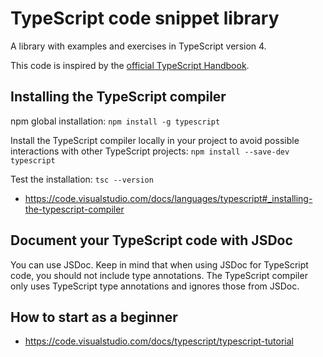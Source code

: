 # TypeScript code snippet library
A library with examples and exercises in TypeScript version 4.

This code is inspired by the [official TypeScript Handbook](https://www.typescriptlang.org/docs/handbook).

## Installing the TypeScript compiler

npm global installation: `npm install -g typescript`

Install the TypeScript compiler locally in your project to avoid possible interactions with other TypeScript projects: `npm install --save-dev typescript`

Test the installation: `tsc --version`

- https://code.visualstudio.com/docs/languages/typescript#_installing-the-typescript-compiler

## Document your TypeScript code with JSDoc

You can use JSDoc. Keep in mind that when using JSDoc for TypeScript code, you should not include type annotations. The TypeScript compiler only uses TypeScript type annotations and ignores those from JSDoc.

## How to start as a beginner

- https://code.visualstudio.com/docs/typescript/typescript-tutorial
